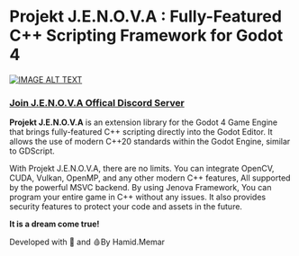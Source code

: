 # Projekt J.E.N.O.V.A : Fully-Featured C++ Scripting Framework for Godot 4

[![IMAGE ALT TEXT](http://img.youtube.com/vi/r01HLjdXV6o/0.jpg)](http://www.youtube.com/watch?v=r01HLjdXV6o "Projekt J.E.N.O.V.A : Fully Featured C++ Scripting for Godot 4 (Video Log 01)")
### [Join J.E.N.O.V.A Offical Discord Server](https://discord.gg/p7zAf6aBPz)

**Projekt J.E.N.O.V.A** is an extension library for the Godot 4 Game Engine that brings fully-featured C++ scripting directly into the Godot Editor. It allows the use of modern C++20 standards within the Godot Engine, similar to GDScript.

With Projekt J.E.N.O.V.A, there are no limits. You can integrate OpenCV, CUDA, Vulkan, OpenMP, and any other modern C++ features, All supported by the powerful MSVC backend.
By using Jenova Framework, You can program your entire game in C++ without any issues. It also provides security features to protect your code and assets in the future.

**It is a dream come true!**

Developed with 💙 and 🩸By Hamid.Memar
